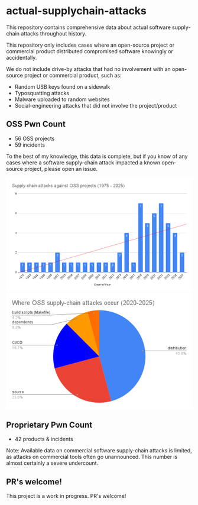 # actual-supplychain-attacks

This repository contains comprehensive data about actual software supply-chain attacks throughout history.

This repository only includes cases where an open-source project or commercial product distributed compromised software knowingly or accidentally.

We do not include drive-by attacks that had no involvement with an open-source project or commercial product, such as:

- Random USB keys found on a sidewalk
- Typosquatting attacks
- Malware uploaded to random websites
- Social-engineering attacks that did not involve the project/product

## OSS Pwn Count

* 56 OSS projects
* 59 incidents

To the best of my knowledge, this data is complete, but if you know of any cases where a software supply-chain attack impacted a known open-source project, please open an issue.

![OSS supply-chain compromises over time](assets/chart.png)
![OSS supply-chain compromises over time](assets/where.png)

## Proprietary Pwn Count

* 42 products & incidents

Note: Available data on commercial software supply-chain attacks is limited, as attacks on commercial tools often go unannounced. This number is almost certainly a severe undercount.

## PR's welcome!

This project is a work in progress. PR's welcome!
